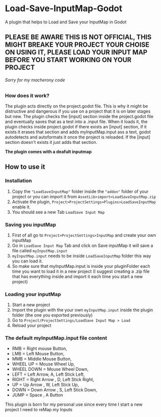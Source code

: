 # Load-Save-InputMap-Godot
A plugin that helps to Load and Save your InputMap in Godot

## PLEASE BE AWARE THIS IS NOT OFFICIAL, THIS MIGHT BREAKE YOUR PROJECT YOUR CHOISE ON USING IT, PLEASE LOAD YOUR INPUT MAP BEFORE YOU START WORKING ON YOUR PROJECT
###### Sorry for my macherony code

### How does it work?
The plugin acts directly on the project.godot file. This is why it might be distructive and dangerous if you use on a project that it is on later stages but new.
The plugin checks the [input] section inside the project.godot file and eventually saves that as a test into a .input file. 
When it loads it, the plugin checks inside project.godot if there exists an [input] section, if it exists it erases that section and adds myInputMap.input ass a text, godot autodetects and autoformats it once the project is reloaded.
If the [input] section doesn't exists it just adds that section.

**The plugin comes with a deafult inputmap**

## How to use it
### Installation
1) Copy the `"LoadSaveInputMap"` folder inside the `"addon"` folder of your project or you can import it from `AssetLib>import>LoadSaveInputMap.zip`
2) Activate the plugin, `Project>ProjectSettings>Plugins>LoadSaveInputMap` enable it.
3) You should see a new Tab `LoadSave Input Map`

### Saving you inputMap
1) First of all go to `Project>ProjectSettings>InputMap` and create your own inputMap
2) Go in ``LoadSave Input Map`` Tab and click on Save inputMap it will save a file called `myInputMap.input `
3) `myInputMap.input` needs to be inside `LoadSaveInputMap` folder this way you can load it.
4) So make sure that myInputMap.input is inside your pluginFolder each time you want to load it in a new project (I suggest creating a .zip file that has everything inside and import it each time you start a new project)

### Loading your inputMap
1) Start a new project 
2) Import the plugin with the your own `myInputMap.input` inside the plugin folder (the one you exported previously)
3) Go to `Project/ProjectSettings/LoadSave Input Map > Load `
4) Reload your project

### The default myInputMap.input file content

- RMB = Right mouse Button,
- LMB = Left Mouse Button,
- MMB = Middle Mouse Button,
- WHEEL UP = Mouse Wheel Up,
- WHEEL DOWN = Mouse Wheel Down,
- LEFT = Left Arrow, A, Left Stick Left,
- RIGHT = Right Arrow , D, Left Stick Right,
- UP = Up Arrow , W, Left Stick Up,
- DOWN = Down Arrow , S, Left Stick Down,
- JUMP = Space , A Button 


This plugin is born for my personal use since every time I start a new project I need to reMap my Inputs

